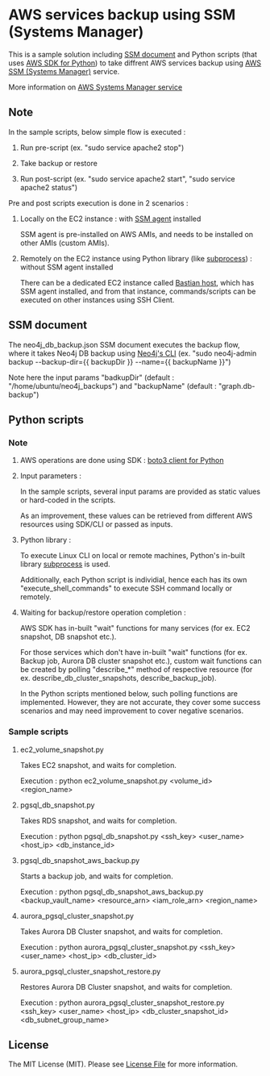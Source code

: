 # AWS services backup using SSM (Systems Manager)

This is a sample solution including [SSM document](https://docs.aws.amazon.com/systems-manager/latest/userguide/automation-documents-reference-details.html?shortFooter=true) and Python scripts (that uses [AWS SDK for Python](https://aws.amazon.com/sdk-for-python/)) to take diffrent AWS services backup using [AWS SSM (Systems Manager)](https://docs.aws.amazon.com/systems-manager/latest/userguide/what-is-systems-manager.html) service.

More information on [AWS Systems Manager service](https://medium.com/@sanketbengali.23/aws-systems-manager-service-b023e95810d9)

## Note

In the sample scripts, below simple flow is executed :

1. Run pre-script (ex. "sudo service apache2 stop")

2. Take backup or restore

3. Run post-script (ex. "sudo service apache2 start", "sudo service apache2 status")

Pre and post scripts execution is done in 2 scenarios :

1. Locally on the EC2 instance : with [SSM agent](https://docs.aws.amazon.com/systems-manager/latest/userguide/ssm-agent.html) installed

   SSM agent is pre-installed on AWS AMIs, and needs to be installed on other AMIs (custom AMIs).

2. Remotely on the EC2 instance using Python library (like [subprocess](https://docs.python.org/2/library/subprocess.html)) : without SSM agent installed

   There can be a dedicated EC2 instance called [Bastian host](https://en.wikipedia.org/wiki/Bastion_host), which has SSM agent installed, and from that instance, commands/scripts can be executed on other instances using SSH Client.

## SSM document

The neo4j_db_backup.json SSM document executes the backup flow, where it takes Neo4j DB backup using [Neo4j's CLI](https://neo4j.com/docs/operations-manual/current/backup/performing/)
(ex. "sudo neo4j-admin backup --backup-dir={{ backupDir }} --name={{ backupName }}")
   
Note here the input params "badkupDir" (default : "/home/ubuntu/neo4j_backups") and "backupName" (default : "graph.db-backup")

## Python scripts

### Note

1. AWS operations are done using SDK : [boto3 client for Python](https://aws.amazon.com/sdk-for-python/)

2. Input parameters :

   In the sample scripts, several input params are provided as static values or hard-coded in the scripts.

   As an improvement, these values can be retrieved from different AWS resources using SDK/CLI or passed as inputs.

3. Python library :

   To execute Linux CLI on local or remote machines, Python's in-built library [subprocess](https://docs.python.org/2/library/subprocess.html) is used.

   Additionally, each Python script is individial, hence each has its own "execute_shell_commands" to execute SSH command locally or remotely.
 
4. Waiting for backup/restore operation completion :
    
   AWS SDK has in-built "wait" functions for many services (for ex. EC2 snapshot, DB snapshot etc.).

   For those services which don't have in-built "wait" functions (for ex. Backup job, Aurora DB cluster snapshot etc.), custom wait functions can be created by polling "describe_*" method of respective resource (for ex. describe_db_cluster_snapshots, describe_backup_job).

   In the Python scripts mentioned below, such polling functions are implemented. However, they are not accurate, they cover some success scenarios and may need improvement to cover negative scenarios.

### Sample scripts

1. ec2_volume_snapshot.py

   Takes EC2 snapshot, and waits for completion.
   
   Execution : python ec2_volume_snapshot.py <volume_id> <region_name>

2. pgsql_db_snapshot.py

   Takes RDS snapshot, and waits for completion.
   
   Execution : python pgsql_db_snapshot.py <ssh_key> <user_name> <host_ip> <db_instance_id>
  
3. pgsql_db_snapshot_aws_backup.py

   Starts a backup job, and waits for completion.
   
   Execution : python pgsql_db_snapshot_aws_backup.py <backup_vault_name> <resource_arn> <iam_role_arn> <region_name>

4. aurora_pgsql_cluster_snapshot.py

   Takes Aurora DB Cluster snapshot, and waits for completion.
   
   Execution : python aurora_pgsql_cluster_snapshot.py <ssh_key> <user_name> <host_ip> <db_cluster_id>
  
5. aurora_pgsql_cluster_snapshot_restore.py

   Restores Aurora DB Cluster snapshot, and waits for completion.
   
   Execution : python aurora_pgsql_cluster_snapshot_restore.py <ssh_key> <user_name> <host_ip> <db_cluster_snapshot_id> <db_subnet_group_name>

## License

The MIT License (MIT). Please see [License File](LICENSE) for more information.
